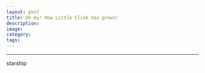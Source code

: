 ```yaml
---
layout: post
title: Oh my! How Little Clink has grown!
description:
image:
category:
tags:
---
```


---

starship
